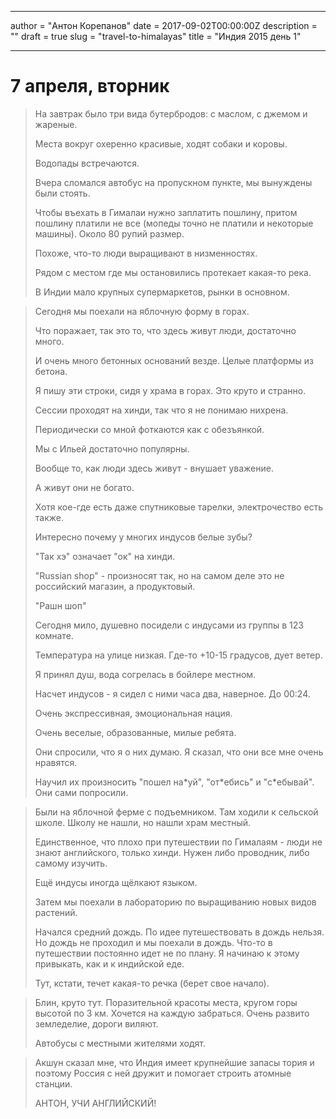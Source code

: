 

------

author = "Антон Корепанов"
date = 2017-09-02T00:00:00Z
description = ""
draft = true
slug = "travel-to-himalayas"
title = "Индия 2015 день 1"

------

# 7 апреля, вторник

>  На завтрак было три вида бутербродов: с маслом, с джемом и жареные.
>
> Места вокруг охеренно красивые, ходят собаки и коровы.
>
> Водопады встречаются.
>
> Вчера сломался автобус на пропускном пункте, мы вынуждены были стоять.
>
> Чтобы въехать в Гималаи нужно заплатить пошлину, притом пошлину платили не все (мопеды точно не платили и некоторые машины). Около 80 рупий размер.
>
> Похоже, что-то люди выращивают в низменностях.
>
> Рядом с местом где мы остановились протекает какая-то река.
>
> В Индии мало крупных супермаркетов, рынки в основном.

> Сегодня мы поехали на яблочную форму в горах.
>
> Что поражает, так это то, что здесь живут люди, достаточно много.
>
> И очень много бетонных оснований везде. Целые платформы из бетона.
>
> Я пишу эти строки, сидя у храма в горах. Это круто и странно.
>
> Сессии проходят на хинди, так что я не понимаю нихрена.
>
> Периодически со мной фоткаются как с обезъянкой.
>
> Мы с Ильей достаточно популярны.
>
> Вообще то, как люди здесь живут - внушает уважение.
>
> А живут они не богато.
>
> Хотя кое-где есть даже спутниковые тарелки, электрочество есть также.
>
> Интересно почему у многих индусов белые зубы?
>
> "Так хэ" означает "ок" на хинди.
>
> "Russian shop" - произносят так, но на самом деле это не российский магазин, а продуктовый.
>
> "Рашн шоп"
>
> Сегодня мило, душевно посидели с индусами из группы в 123 комнате.
>
> Температура на улице низкая. Где-то +10-15 градусов, дует ветер.
>
> Я принял душ, вода согрелась в бойлере местном.
>
> Насчет индусов - я сидел с ними часа два, наверное. До 00:24.
>
> Очень экспрессивная, эмоциональная нация.
>
> Очень веселые, образованные, милые ребята.
>
> Они спросили, что я о них думаю. Я сказал, что они все мне очень нравятся.
>
> Научил их произносить "пошел на\*уй", "от\*ебись" и "с\*ебывай". Они сами попросили.

> Были на яблочной ферме с подъемником. Там ходили к сельской школе. Школу не нашли, но нашли храм местный.
>
> Единственное, что плохо при путешествии по Гималаям - люди не знают английского, только хинди. Нужен либо проводник, либо самому изучить.
>
> Ещё индусы иногда щёлкают языком.
>
> Затем мы поехали в лабораторию по выращиванию новых видов растений.
>
> Начался средний дождь. По идее путешествовать в дождь нельзя. Но дождь не проходил и мы поехали в дождь. Что-то в путешествии постоянно идет не по плану. Я начинаю к этому привыкать, как и к индийской еде.
>
> Тут, кстати, течет какая-то речка (берет свое начало).

> Блин, круто тут. Поразительной красоты места, кругом горы высотой по 3 км. Хочется на каждую забраться. Очень развито земледелие, дороги виляют.
>
> Автобусы с местными жителями ходят.

> Акшун сказал мне, что Индия имеет крупнейшие запасы тория и поэтому Россия с ней дружит и помогает строить атомные станции.
>
> АНТОН, УЧИ АНГЛИЙСКИЙ!

